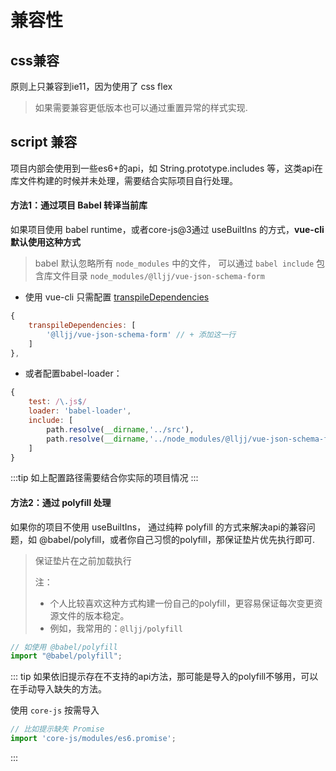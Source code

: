 # 兼容性

## css兼容
原则上只兼容到ie11，因为使用了 css flex

> 如果需要兼容更低版本也可以通过重置异常的样式实现.

## script 兼容
项目内部会使用到一些es6+的api，如 String.prototype.includes 等，这类api在库文件构建的时候并未处理，需要结合实际项目自行处理。

#### 方法1：通过项目 Babel 转译当前库
如果项目使用 babel runtime，或者core-js@3通过 useBuiltIns 的方式，**vue-cli 默认使用这种方式**
> babel 默认忽略所有 `node_modules` 中的文件， 可以通过 `babel include` 包含库文件目录 `node_modules/@lljj/vue-json-schema-form`

* 使用 vue-cli 只需配置  [transpileDependencies](https://cli.vuejs.org/zh/config/#transpiledependencies)

```js
{
    transpileDependencies: [
        '@lljj/vue-json-schema-form' // + 添加这一行
    ]
},
```

* 或者配置babel-loader：
```js
{
    test: /\.js$/
    loader: 'babel-loader',
    include: [
        path.resolve(__dirname,'../src'),
        path.resolve(__dirname,'../node_modules/@lljj/vue-json-schema-form') // + 添加这一行
    ]
}
```

:::tip
如上配置路径需要结合你实际的项目情况
:::

#### 方法2：通过 polyfill 处理
如果你的项目不使用 useBuiltIns， 通过纯粹 polyfill 的方式来解决api的兼容问题，如 @babel/polyfill，或者你自己习惯的polyfill，那保证垫片优先执行即可.

> 保证垫片在之前加载执行
>
> 注：
>* 个人比较喜欢这种方式构建一份自己的polyfill，更容易保证每次变更资源文件的版本稳定。
>* 例如，我常用的：`@lljj/polyfill`

```js
// 如使用 @babel/polyfill
import "@babel/polyfill";
```

::: tip
如果依旧提示存在不支持的api方法，那可能是导入的polyfill不够用，可以在手动导入缺失的方法。

使用 `core-js` 按需导入

```js
// 比如提示缺失 Promise
import 'core-js/modules/es6.promise';
```
:::

